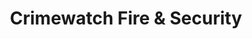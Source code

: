 ---
title: "Crimewatch Fire & Security"
url: /wexford/crimewatch-fire-and-security/
shop: security
---